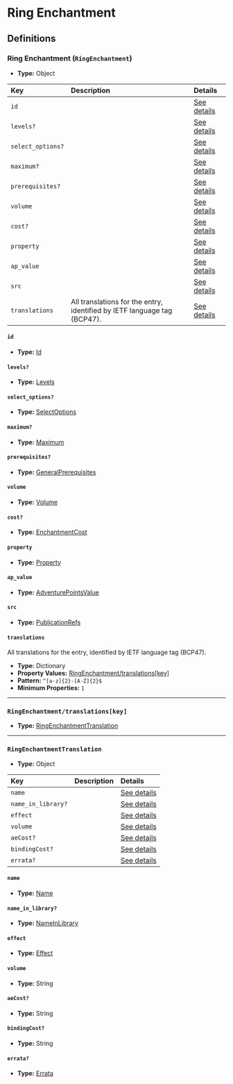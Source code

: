 # Ring Enchantment

## Definitions

### <a name="RingEnchantment"></a> Ring Enchantment (`RingEnchantment`)

- **Type:** Object

Key | Description | Details
:-- | :-- | :--
`id` |  | <a href="#RingEnchantment/id">See details</a>
`levels?` |  | <a href="#RingEnchantment/levels">See details</a>
`select_options?` |  | <a href="#RingEnchantment/select_options">See details</a>
`maximum?` |  | <a href="#RingEnchantment/maximum">See details</a>
`prerequisites?` |  | <a href="#RingEnchantment/prerequisites">See details</a>
`volume` |  | <a href="#RingEnchantment/volume">See details</a>
`cost?` |  | <a href="#RingEnchantment/cost">See details</a>
`property` |  | <a href="#RingEnchantment/property">See details</a>
`ap_value` |  | <a href="#RingEnchantment/ap_value">See details</a>
`src` |  | <a href="#RingEnchantment/src">See details</a>
`translations` | All translations for the entry, identified by IETF language tag (BCP47). | <a href="#RingEnchantment/translations">See details</a>

#### <a name="RingEnchantment/id"></a> `id`

- **Type:** <a href="../_Activatable.md#Id">Id</a>

#### <a name="RingEnchantment/levels"></a> `levels?`

- **Type:** <a href="../_Activatable.md#Levels">Levels</a>

#### <a name="RingEnchantment/select_options"></a> `select_options?`

- **Type:** <a href="../_Activatable.md#SelectOptions">SelectOptions</a>

#### <a name="RingEnchantment/maximum"></a> `maximum?`

- **Type:** <a href="../_Activatable.md#Maximum">Maximum</a>

#### <a name="RingEnchantment/prerequisites"></a> `prerequisites?`

- **Type:** <a href="../_Prerequisite.md#GeneralPrerequisites">GeneralPrerequisites</a>

#### <a name="RingEnchantment/volume"></a> `volume`

- **Type:** <a href="../_Activatable.md#Volume">Volume</a>

#### <a name="RingEnchantment/cost"></a> `cost?`

- **Type:** <a href="../_Activatable.md#EnchantmentCost">EnchantmentCost</a>

#### <a name="RingEnchantment/property"></a> `property`

- **Type:** <a href="../_Activatable.md#Property">Property</a>

#### <a name="RingEnchantment/ap_value"></a> `ap_value`

- **Type:** <a href="../_Activatable.md#AdventurePointsValue">AdventurePointsValue</a>

#### <a name="RingEnchantment/src"></a> `src`

- **Type:** <a href="../source/_PublicationRef.md#PublicationRefs">PublicationRefs</a>

#### <a name="RingEnchantment/translations"></a> `translations`

All translations for the entry, identified by IETF language tag (BCP47).

- **Type:** Dictionary
- **Property Values:** <a href="#RingEnchantment/translations[key]">RingEnchantment/translations[key]</a>
- **Pattern:** `^[a-z]{2}-[A-Z]{2}$`
- **Minimum Properties:** `1`

---

### <a name="RingEnchantment/translations[key]"></a> `RingEnchantment/translations[key]`

- **Type:** <a href="#RingEnchantmentTranslation">RingEnchantmentTranslation</a>

---

### <a name="RingEnchantmentTranslation"></a> `RingEnchantmentTranslation`

- **Type:** Object

Key | Description | Details
:-- | :-- | :--
`name` |  | <a href="#RingEnchantmentTranslation/name">See details</a>
`name_in_library?` |  | <a href="#RingEnchantmentTranslation/name_in_library">See details</a>
`effect` |  | <a href="#RingEnchantmentTranslation/effect">See details</a>
`volume` |  | <a href="#RingEnchantmentTranslation/volume">See details</a>
`aeCost?` |  | <a href="#RingEnchantmentTranslation/aeCost">See details</a>
`bindingCost?` |  | <a href="#RingEnchantmentTranslation/bindingCost">See details</a>
`errata?` |  | <a href="#RingEnchantmentTranslation/errata">See details</a>

#### <a name="RingEnchantmentTranslation/name"></a> `name`

- **Type:** <a href="../_Activatable.md#Name">Name</a>

#### <a name="RingEnchantmentTranslation/name_in_library"></a> `name_in_library?`

- **Type:** <a href="../_Activatable.md#NameInLibrary">NameInLibrary</a>

#### <a name="RingEnchantmentTranslation/effect"></a> `effect`

- **Type:** <a href="../_Activatable.md#Effect">Effect</a>

#### <a name="RingEnchantmentTranslation/volume"></a> `volume`

- **Type:** String

#### <a name="RingEnchantmentTranslation/aeCost"></a> `aeCost?`

- **Type:** String

#### <a name="RingEnchantmentTranslation/bindingCost"></a> `bindingCost?`

- **Type:** String

#### <a name="RingEnchantmentTranslation/errata"></a> `errata?`

- **Type:** <a href="../source/_Erratum.md#Errata">Errata</a>
